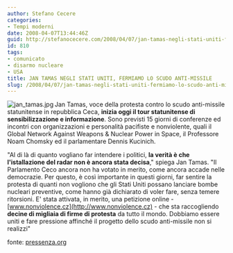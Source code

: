 ```yaml
---
author: Stefano Cecere
categories:
- Tempi moderni
date: 2008-04-07T13:44:46Z
guid: http://stefanocecere.com/2008/04/07/jan-tamas-negli-stati-uniti-fermiamo-lo-scudo-anti-missile/
id: 810
tags:
- comunicato
- disarmo nucleare
- USA
title: JAN TAMAS NEGLI STATI UNITI, FERMIAMO LO SCUDO ANTI-MISSILE
slug: /2008/04/07/jan-tamas-negli-stati-uniti-fermiamo-lo-scudo-anti-missile/
---
```


<img src='http://stefanocecere.com/wp-content/uploads/sites/3/2008/04/jan_tamas.jpg' alt='jan_tamas.jpg' align="left" />Jan Tamas, voce della protesta contro lo scudo anti-missile statunitense in repubblica Ceca, **inizia oggi il tour statunitense di sensibilizzazione e informazione**. Sono previsti 15 giorni di conferenze ed incontri con organizzazioni e personalità pacifiste e nonviolente, quali il Global Network Against Weapons & Nuclear Power in Space, il Professore Noam Chomsky ed il parlamentare Dennis Kucinich.

"Al di là di quanto vogliano far intendere i politici, **la verità è che l'istallazione del radar non è ancora stata decisa**," spiega Jan Tamas. "Il Parlamento Ceco ancora non ha votato in merito, come ancora accade nelle democrazie. Per questo, è così importante in questi giorni, far sentire la protesta di quanti non vogliono che gli Stati Uniti possano lanciare bombe nucleari preventive, come hanno già dichiarato di voler fare, senza temere ritorsioni. E' stata attivata, in merito, una petizione online - [www.nonviolence.cz](http://www.nonviolence.cz) - che sta raccogliendo **decine di migliaia di firme di protesta** da tutto il mondo. Dobbiamo essere uniti e fare pressione affinché il progetto dello scudo anti-missile non si realizzi"

fonte: [pressenza.org](http://www.pressenza.org)